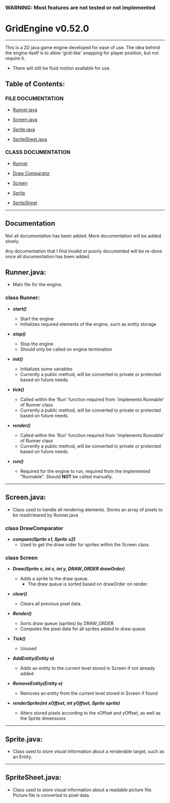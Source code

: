 ### WARNING: Most features are not tested or not implemented

# GridEngine v0.52.0 

---

This is a 2D java game engine developed for ease of use. The idea behind the engine itself is to allow 'grid-like' snapping for player position, but not require it.
- There will still be fluid motion available for use.

## Table of Contents:

### FILE DOCUMENTATION

- [Runner.java](https://github.com/kty990/GridEngine/blob/main/README.md#runnerjava)

- [Screen.java](https://github.com/kty990/GridEngine/blob/main/README.md#screenjava)

- [Sprite.java](https://github.com/kty990/GridEngine/blob/main/README.md#spritejava)

- [SpriteSheet.java](https://github.com/kty990/GridEngine/blob/main/README.md#spritesheetjava)


### CLASS DOCUMENTATION

- [Runner](https://github.com/kty990/GridEngine/blob/main/README.md#class-runner)

- [Draw Comparator](https://github.com/kty990/GridEngine/blob/main/README.md#class-drawcomparator)

- [Screen](https://github.com/kty990/GridEngine/blob/main/README.md#class-screen)

- [Sprite](https://github.com/kty990/GridEngine/blob/main/README.md#class-sprite)

- [SpriteSheet](https://github.com/kty990/GridEngine/blob/main/README.md#class-spritesheet)

---

## Documentation

Not all documentation has been added. More documentation will be added slowly.

Any documentation that I find invalid or poorly documented will be re-done once all documentation has been added.

## Runner.java:

- Main file for the engine.

### class Runner:

+ __*start()*__
    - Start the engine
    - Initializes required elements of the engine, such as entity storage
       
+ __*stop()*__
    - Stop the engine
    - Should only be called on engine termination
        
+ __*init()*__
    - Initializes some variables
    - Currently a public method, will be converted to private or protected based on future needs.
        
+ __*tick()*__
    - Called within the 'Run' function required from 'implements Runnable' of Runner class
    - Currently a public method, will be converted to private or protected based on future needs.
        
+ __*render()*__
    - Called within the 'Run' function required from 'implements Runnable' of Runner class
    - Currently a public method, will be converted to private or protected based on future needs.
        
+ __*run()*__
    - Required for the engine to run, required from the implemented "Runnable". Should **NOT** be called manually.

--- 

## Screen.java:

- Class used to handle all rendering elements. Stores an array of pixels to be read/cleared by Runner.java

### class DrawComparator

+ __*compare(Sprite s1, Sprite s2)*__
   - Used to get the draw order for sprites within the Screen class.
        
### class Screen
+ __*Draw(Sprite e, int x, int y, DRAW_ORDER drawOrder)*__
    - Adds a sprite to the draw queue.
        - The draw queue is sorted based on drawOrder on render.
            
+ __*clear()*__
   - Clears all previous pixel data.
        
+ __*Render()*__
    - Sorts draw queue (sprites) by DRAW_ORDER
    - Computes the pixel data for all sprites added to draw queue.
       
+ __*Tick()*__
    - Unused
        
+ __*AddEntity(Entity e)*__
    - Adds an entity to the current level stored in Screen if not already added
        
+ __*RemoveEntity(Entity e)*__
    - Removes an entity from the current level stored in Screen if found

+ __*renderSprite(int xOffset, int yOffset, Sprite sprite)*__
    - Alters stored pixels according to the xOffset and yOffset, as well as the Sprite dimensions

--- 

## Sprite.java:

- Class used to store visual information about a renderable target, such as an Entity.

---

## SpriteSheet.java:

- Class used to store visual information about a readable picture file. Picture file is converted to pixel data.

